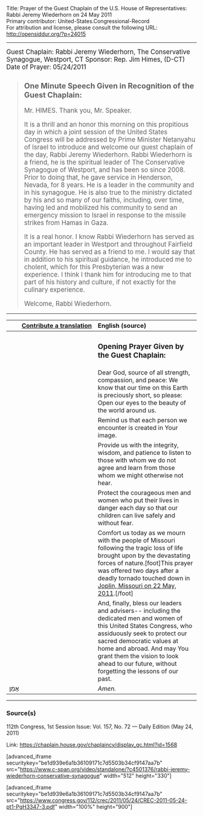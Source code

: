 <html>
<head></head>
<body>
Title: Prayer of the Guest Chaplain of the U.S. House of Representatives: Rabbi Jeremy Wiederhorn on 24 May 2011<br />
Primary contributor: United-States.Congressional-Record<br />
For attribution and license, please consult the following URL: <a href="http://opensiddur.org/?p=24015">http://opensiddur.org/?p=24015</a>
<p />
<hr />

<div class="english" style="font-size:1.2em;">
Guest Chaplain: Rabbi Jeremy Wiederhorn, The Conservative Synagogue, Westport, CT
Sponsor: Rep. Jim Himes, (D-CT)
Date of Prayer: 05/24/2011

<blockquote>
<h3>One Minute Speech Given in Recognition of the Guest Chaplain:</h3>

Mr. HIMES. Thank you, Mr. Speaker.

It is a thrill and an honor this morning on this propitious day in which a joint session of the United States Congress will be addressed by Prime Minister Netanyahu of Israel to introduce and welcome our guest chaplain of the day, Rabbi Jeremy Wiederhorn. Rabbi Wiederhorn is a friend, he is the spiritual leader of The Conservative Synagogue of Westport, and has been so since 2008. Prior to doing that, he gave service in Henderson, Nevada, for 8 years. He is a leader in the community and in his synagogue. He is also true to the ministry dictated by his and so many of our faiths, including, over time, having led and mobilized his community to send an emergency mission to Israel in response to the missile strikes from Hamas in Gaza.

It is a real honor. I know Rabbi Wiederhorn has served as an important leader in Westport and throughout Fairfield County. He has served as a friend to me. I would say that in addition to his spiritual guidance, he introduced me to cholent, which for this Presbyterian was a new experience. I think I thank him for introducing me to that part of his history and culture, if not exactly for the culinary experience.

Welcome, Rabbi Wiederhorn.
</blockquote>
</div>
<hr />

<table style="margin-left: auto;margin-right: auto;" class="draggable">
<thead><tr><th id="x" style="text-align: right;"><a href="/contributing/upload/">Contribute a translation</a></th><th style="text-align: left;">English (source)</th></tr></thead>
<tbody>
<tr><td style="vertical-align:top;" width="46%">
<div class="liturgy"><span lang="he">

</span></div></td>
 
<td style="vertical-align:top;" width="53%">
<div class="english">
<h3>Opening Prayer Given by the Guest Chaplain:</h3>
</div></td></tr>


<tr><td style="vertical-align:top;" width="46%">
<div class="liturgy"><span lang="he">

</span></div></td>
 
<td style="vertical-align:top;" width="53%">
<div class="english">
Dear God, source of all strength, compassion, and peace:
We know that our time on this Earth is preciously short, 
so please:
Open our eyes to the beauty of the world around us.
</div></td></tr>


<tr><td style="vertical-align:top;" width="46%">
<div class="liturgy"><span lang="he">

</span></div></td>
 
<td style="vertical-align:top;" width="53%">
<div class="english">
Remind us that each person we encounter 
is created in Your image.
</div></td></tr>


<tr><td style="vertical-align:top;" width="46%">
<div class="liturgy"><span lang="he">

</span></div></td>
 
<td style="vertical-align:top;" width="53%">
<div class="english">
Provide us with the integrity, 
wisdom, 
and patience 
to listen to those with whom we do not agree 
and learn from those whom we might otherwise not hear.
</div></td></tr>


<tr><td style="vertical-align:top;" width="46%">
<div class="liturgy"><span lang="he">

</span></div></td>
 
<td style="vertical-align:top;" width="53%">
<div class="english">
Protect the courageous men and women 
who put their lives in danger each day 
so that our children can live safely and without fear.
</div></td></tr>


<tr><td style="vertical-align:top;" width="46%">
<div class="liturgy"><span lang="he">

</span></div></td>
 
<td style="vertical-align:top;" width="53%">
<div class="english">
Comfort us today as we mourn with the people of Missouri 
following the tragic loss of life 
brought upon by the devastating forces of nature.[foot]This prayer was offered two days after a deadly tornado touched down in <a href="https://en.wikipedia.org/wiki/2011_Joplin_tornado">Joplin, Missouri on 22 May, 2011</a>.[/foot]
</div></td></tr>


<tr><td style="vertical-align:top;" width="46%">
<div class="liturgy"><span lang="he">

</span></div></td>
 
<td style="vertical-align:top;" width="53%">
<div class="english">
And, finally, bless our leaders and advisers--
including the dedicated men and women of this United States Congress, 
who assiduously seek to protect our sacred democratic values 
at home and abroad. 
And may You grant them the vision 
to look ahead to our future, 
without forgetting the lessons of our past.
</div></td></tr>


<tr><td style="vertical-align:top;" width="46%">
<div class="liturgy"><span lang="he">
אָמֵן׃
</span></div></td>
 
<td style="vertical-align:top;" width="53%">
<div class="english">
<em>Amen.</em>
</div></td></tr>
</tbody></table>

<hr />

<h3>Source(s)</h3>

112th Congress, 1st Session
Issue: Vol. 157, No. 72 — Daily Edition (May 24, 2011)

Link: <a href="https://chaplain.house.gov/chaplaincy/display_gc.html?id=1568">https://chaplain.house.gov/chaplaincy/display_gc.html?id=1568</a>

[advanced_iframe securitykey="be1d939e6a1b36109171c7d5503b34cf9147aa7b" src="https://www.c-span.org/video/standalone/?c4501376/rabbi-jeremy-wiederhorn-conservative-synagogue" width="512" height="330"]

[advanced_iframe securitykey="be1d939e6a1b36109171c7d5503b34cf9147aa7b" src="https://www.congress.gov/112/crec/2011/05/24/CREC-2011-05-24-pt1-PgH3347-3.pdf" width="100%" height="900"]
</body>
</html>